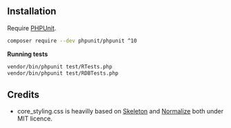 ## Installation

Require [PHPUnit](https://phpunit.de/index.html).

```bash
composer require --dev phpunit/phpunit ^10
```

**Running tests**

```bash
vendor/bin/phpunit test/RTests.php
vendor/bin/phpunit test/RDBTests.php
```

## Credits

- core_styling.css is heavilly based on [Skeleton](http://getskeleton.com/ "Skeleton") and [Normalize](http://getskeleton.com/ "Normalize") both under MIT licence.

